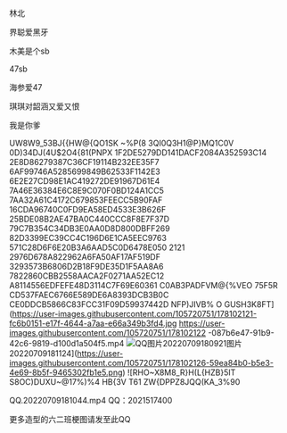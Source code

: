 林北

界聪爱黑牙

木美是个sb

47sb

海参爱47

琪琪对韶涵又爱又恨

我是你爹

UW8W9_53BJ{{HW@{QO1SK ~%P(8 3QI0Q3H1@P}MQ1C0V 0D)34DJ(4U$2O4{81(PNPX 1F2DE5279DD141DACF2084A352593C14 2E8D86279387C36CF19114B232EE35F7 6AF99746A5285699849B62533F1142E3 6E2E27CD98E1AC419272DE91967D61E4 7A46E36384E6C8E9C070F0BD124A1CC5 7AA32A61C4172C679853FEECC5B90FAF 16CDA96740C0FD9EA58ED4533E3B626F 25BDE08B2AE47BA0C440CCC8F8E7F37D 79C7B354C34DB3E0AA0D8D800DBFF269 82D3399EC39CC4C196D6E1CA5EEC9763 571C28D6F6E20B3A6AAD5C0D6478E050 2121 2976D678A822962A6FA50AF17AF519DF 3293573B6806D2B18F9DE35D1F5AA8A6 7822860CBB2558AACA2F0271AA52EC12 A8114556EDFEFE48D3114C7F69E60361 C0AB3PADFVM@{%VEO 75F5R CD537FAEC6766E589DE6A8393DCB3B0C CE0DDCB5866C83FCC31F09D59937442D NFP)JIVB% O GUSH3K8FT](https://user-images.githubusercontent.com/105720751/178102121-fc6b0151-e17f-4644-a7aa-e66a349b3fd4.jpg https://user-images.githubusercontent.com/105720751/178102122 -087b6e47-91b9-42c6-9819-d100d1a504f5.mp4 ![QQ图片20220709180921](https://user-images.githubusercontent.com/105720751/178102125-69eb8882-a873-4e35-a933-100b730f78)图片20220709181124](https://user-images.githubusercontent.com/105720751/178102126-59ea84b0-b5e3-4e69-8b5f-9465302fb1e5.png) ![RHO~X8M8_R}H(L{HZB}5IT S8OC)DUXU~@17%)%4 HB{3V T61 ZW{DPPZ8JQQ(KA_3%90

 QQ.20220709181044.mp4 
QQ：2021517400

更多造型的六二班梗图请发至此QQ
